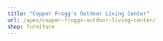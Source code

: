 ```yaml
---
title: "Copper Frogg's Outdoor Living Center"
url: /apex/copper-froggs-outdoor-living-center/
shop: furniture
---
```

